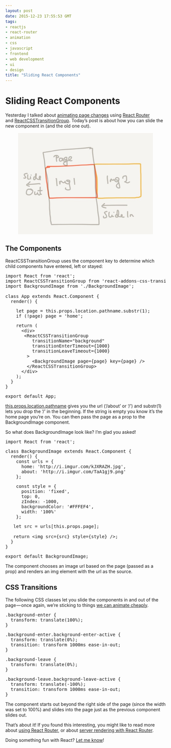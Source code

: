 ```yaml
---
layout: post
date: 2015-12-23 17:55:53 GMT
tags:
- reactjs
- react-router
- animation
- css
- javascript
- frontend
- web development
- ui
- design
title: "Sliding React Components"
---
```

# Sliding React Components

<p>Yesterday I talked about <a href="http://arpith.co/post/135710048657/animating-react-components">animating page changes</a> using <a href="https://github.com/rackt/react-router">React Router</a> and&nbsp;<a href="https://facebook.github.io/react/docs/animation.html">ReactCSSTransitionGroup</a>. Today’s post is about how you can slide the new component in (and the old one out).</p><figure data-orig-width="1200" data-orig-height="900" class="tmblr-full"><img src="/images/96761befec064e85debf0b07748393e196f0d1994fae51448724f099592838dd.jpg" data-orig-width="1200" data-orig-height="900"></figure><h2>The Components</h2><p>ReactCSSTransitionGroup uses the component key to determine which child components have entered, left or stayed:</p><pre>import React from 'react';<br>import ReactCSSTransitionGroup from 'react-addons-css-transition-group';<br>import BackgroundImage from './BackgroundImage';<br> &nbsp;<br>class App extends React.Component {<br> &nbsp;render() {</pre><pre> &nbsp; &nbsp;let page = this.props.location.pathname.substr(1);<br> &nbsp; &nbsp;if (!page) page = 'home';</pre><pre> &nbsp; &nbsp;return (<br> &nbsp; &nbsp; &nbsp;&lt;div&gt;<br> &nbsp; &nbsp; &nbsp; &lt;ReactCSSTransitionGroup<br> &nbsp; &nbsp; &nbsp; &nbsp; &nbsp;transitionName="background"<br> &nbsp; &nbsp; &nbsp; &nbsp; &nbsp;transitionEnterTimeout={1000}<br> &nbsp; &nbsp; &nbsp; &nbsp; &nbsp;transitionLeaveTimeout={1000}<br> &nbsp; &nbsp; &nbsp; &nbsp;&gt;<br> &nbsp; &nbsp; &nbsp; &nbsp; &nbsp;&lt;BackgroundImage page={page} key={page} /&gt;<br> &nbsp; &nbsp; &nbsp; &nbsp;&lt;/ReactCSSTransitionGroup&gt;<br> &nbsp; &nbsp; &nbsp;&lt;/div&gt;<br> &nbsp; &nbsp;);<br> &nbsp;}<br>}</pre><pre>export default App;</pre><p><a href="https://github.com/rackt/react-router/blob/latest/docs/Glossary.md#location">this.props.location.pathname</a> gives you the url (‘/about’ or ‘/’) and substr(1) lets you drop the ‘/’ in the beginning. If the string is empty you know it’s the home page you’re on. You can then pass the page as a prop to the BackgroundImage component.</p><p>So what does BackgroundImage look like? I’m glad you asked!</p><pre>import React from 'react';</pre><pre>class BackgroundImage extends React.Component {<br> &nbsp;render() {<br> &nbsp; &nbsp;const urls = {<br> &nbsp; &nbsp; &nbsp;home: 'http://i.imgur.com/kJXRAZH.jpg',<br> &nbsp; &nbsp; &nbsp;about: 'http://i.imgur.com/TaA1gj9.png'<br> &nbsp; &nbsp;};</pre><pre> &nbsp; &nbsp;const style = {<br> &nbsp; &nbsp; &nbsp;position: 'fixed',<br> &nbsp; &nbsp; &nbsp;top: 0,<br> &nbsp; &nbsp; &nbsp;zIndex: -1000,<br> &nbsp; &nbsp; &nbsp;backgroundColor: '#FFFEF4',<br> &nbsp; &nbsp; &nbsp;width: '100%'<br> &nbsp; &nbsp;};</pre><pre> &nbsp; let src = urls[this.props.page];<br> &nbsp;<br> &nbsp; return &lt;img src={src} style={style} /&gt;;<br> &nbsp;}<br>}</pre><pre>export default BackgroundImage;</pre><p>The component chooses an image url based on the page (passed as a prop) and renders an img element with the url as the source.</p><h2>CSS Transitions</h2><p>The following CSS classes let you slide the components in and out of the page — once again, we’re sticking to things <a href="http://www.html5rocks.com/en/tutorials/speed/high-performance-animations/">we can animate cheaply</a>.</p><pre>.background-enter {<br> &nbsp;transform: translate(100%);<br>}</pre><pre>.background-enter.background-enter-active {<br> &nbsp;transform: translate(0%);<br> &nbsp;transition: transform 1000ms ease-in-out;<br>}</pre><pre>.background-leave {<br> &nbsp;transform: translate(0%);<br>}</pre><pre>.background-leave.background-leave-active {<br> &nbsp;transform: translate(-100%);<br> &nbsp;transition: transform 1000ms ease-in-out;<br>}</pre><p>The component starts out beyond the right side of the page (since the width was set to 100%) and slides into the page just as the previous component slides out.</p><p>That’s about it! If you found this interesting, you might like to read more about <a href="http://arpith.co/post/135643412857/using-react-router">using React Router</a>, or about <a href="http://arpith.co/post/135499760202/server-rendering-with-react-router">server rendering with React Router</a>.</p><p>Doing something fun with React? <a href="http://twitter.com/arpith">Let me know</a>!</p>